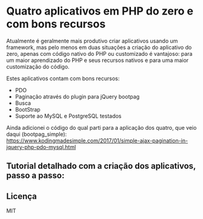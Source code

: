 # Quatro aplicativos em PHP do zero e com bons recursos

Atualmente é geralmente mais produtivo criar aplicativos usando um framework, mas pelo menos em duas situações a criação do 
aplicativo do zero, apenas com código nativo do PHP ou customizado é vantajoso: para um maior aprendizado do PHP e seus recursos 
nativos e para uma maior customização do código.

Estes aplicativos contam com bons recursos:

- PDO
- Paginação através do plugin para jQuery bootpag
- Busca
- BootStrap
- Suporte ao MySQL e PostgreSQL testados

Ainda adicionei o código do qual parti para a aplicação dos quatro, que veio daqui (bootpag_simple):
https://www.kodingmadesimple.com/2017/01/simple-ajax-pagination-in-jquery-php-pdo-mysql.html

## Tutorial detalhado com a criação dos aplicativos, passo a passo:



## Licença

MIT
